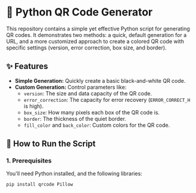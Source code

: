 # 🐍 Python QR Code Generator

This repository contains a simple yet effective Python script for generating QR codes. It demonstrates two methods: a quick, default generation for a URL, and a more customized approach to create a colored QR code with specific settings (version, error correction, box size, and border).

## ✨ Features

* **Simple Generation:** Quickly create a basic black-and-white QR code.
* **Custom Generation:** Control parameters like:
    * `version`: The size and data capacity of the QR code.
    * `error_correction`: The capacity for error recovery (`ERROR_CORRECT_H` is high).
    * `box_size`: How many pixels each box of the QR code is.
    * `border`: The thickness of the quiet border.
    * `fill_color` and `back_color`: Custom colors for the QR code.

## 🚀 How to Run the Script

### 1. Prerequisites

You'll need Python installed, and the following libraries:

```bash
pip install qrcode Pillow
